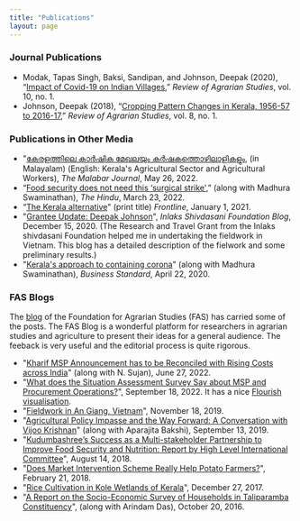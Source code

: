 ```yaml
---
title: "Publications"
layout: page
---
```


### Journal Publications
  - Modak, Tapas Singh, Baksi, Sandipan, and Johnson, Deepak (2020), “[Impact of Covid-19 on Indian Villages](http://ras.org.in/d1f1c91f41c51238d19a505303ce14eb),” *Review of Agrarian Studies*, vol. 10, no. 1. 
  - Johnson, Deepak (2018), “[Cropping Pattern Changes in Kerala, 1956-57 to 2016-17](http://ras.org.in/cropping_pattern_changes_in_kerala_1956),” *Review of Agrarian Studies*, vol. 8, no. 1.

### Publications in Other Media
  - "[കേരളത്തിലെ കാർഷിക മേഖലയും കർഷകത്തൊഴിലാളികളും](https://themalabarjournal.com/labour-theme-agricultural-sector-and-agricultural-workers-in-kerala-deepak-johnson/), (in Malayalam) (English: Kerala's Agricultural Sector and Agricultural Workers), *The Malabar Journal*, May 26, 2022. 
  - “[Food security does not need this ‘surgical strike'](https://www.thehindu.com/opinion/lead/food-security-does-not-need-this-surgical-strike/article65447720.ece),” (along with Madhura Swaminathan), *The Hindu*, March 23, 2022.
  - “[The Kerala alternative](https://frontline.thehindu.com/cover-story/kerala-government-policy-interventions-in-terms-of-expanding-price-support-and-ensuring-direct-procurement-of-farm-produce-present-an-alternative-course-for-agricultural-policies-in-india/article33319094.ece)" (print title) *Frontline*, January 1, 2021.
  - "[Grantee Update: Deepak Johnson](https://inlaksshivdasanifoundationblog.org/home/2020/12/14/grantee-update-deepak-johnson)", *Inlaks Shivdasani Foundation Blog*, December 15, 2020. (The Research and Travel Grant from the Inlaks shivdasani Foundation helped me in undertaking the fieldwork in Vietnam. This blog has a detailed description of the fielwork and some preliminary results.)
  - "[Kerala's approach to containing corona](https://www.business-standard.com/article/opinion/kerala-s-approach-to-containing-corona-120042200026_1.html)" (along with Madhura Swaminathan), *Business Standard*, April 22, 2020.

### FAS Blogs
The [blog](https://fas.org.in/blog/) of the Foundation for Agrarian Studies (FAS) has carried some of the posts. The FAS Blog is a wonderful platform for researchers in agrarian studies and agriculture to present their ideas for a general audience. The feeback is very useful and the editorial process is quite rigorous.  
  - "[Kharif MSP Announcement has to be Reconciled with Rising Costs across India](https://fas.org.in/kharif-msp-announcement-has-to-reconcile-with-rising-costs-across-india/)" (along with N. Sujan), June 27, 2022. 
  - "[What does the Situation Assessment Survey Say about MSP and Procurement Operations?](https://fas.org.in/what-does-the-situation-assessment-survey-say-about-msp-and-procurement-operations/)", September 18, 2022. It has a nice [Flourish visualisation](https://public.flourish.studio/visualisation/7268142/). 
  - "[Fieldwork in An Giang, Vietnam](https://fas.org.in/fieldwork-in-an-giang-vietnam/)", November 18, 2019. 
  - "[Agricultural Policy Impasse and the Way Forward: A Conversation with Vijoo Krishnan](https://fas.org.in/agricultural-policy-impasse-and-the-way-forward-a-conversation-with-vijoo-krishnan/)" (along with Aparajita Bakshi), September 13, 2019. 
  - "[Kudumbashree’s Success as a Multi-stakeholder Partnership to Improve Food Security and Nutrition: Report by High Level International Committee](https://fas.org.in/kudumbashrees-success-as-a-multi-stakeholder-partnership/)", August 14, 2018. 
  - "[Does Market Intervention Scheme Really Help Potato Farmers?](https://fas.org.in/does-market-intervention-scheme-really-help-potato-farmers/)", February 21, 2018. 
  - "[Rice Cultivation in Kole Wetlands of Kerala](https://fas.org.in/rice-cultivation-in-kole-wetlands-of-kerala/)", December 27, 2017. 
  - "[A Report on the Socio-Economic Survey of Households in Taliparamba Constituency](https://fas.org.in/a-report-on-households-in-taliparamba/)", (along with Arindam Das), October 20, 2016.  


